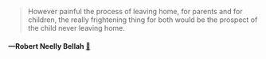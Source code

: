 > However painful the process of leaving home, for parents and for children, the really frightening thing for both would be the prospect of the child never leaving home.
  #### —Robert Neelly Bellah [:scroll:](undefined)